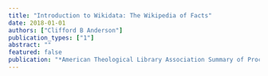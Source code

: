 ```yaml
---
title: "Introduction to Wikidata: The Wikipedia of Facts"
date: 2018-01-01
authors: ["Clifford B Anderson"]
publication_types: ["1"]
abstract: ""
featured: false
publication: "*American Theological Library Association Summary of Proceedings*"
---
```


